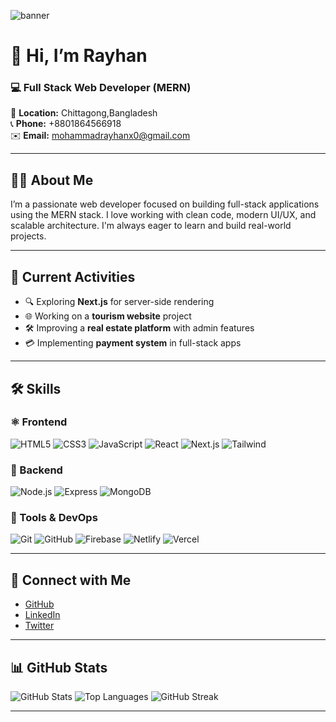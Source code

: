 ![banner](https://i.ibb.co/BHH3s96b/Untitled-design-1.png) <!-- Replace with your own hosted banner -->

# 👋 Hi, I’m **Rayhan**
### 💻 Full Stack Web Developer (MERN)  
📍 **Location:** Chittagong,Bangladesh  
📞 **Phone:** +8801864566918  
✉️ **Email:** mohammadrayhanx0@gmail.com  

---

## 🧑‍💻 About Me

I’m a passionate web developer focused on building full-stack applications using the MERN stack. I love working with clean code, modern UI/UX, and scalable architecture. I'm always eager to learn and build real-world projects.

---

## 🔄 Current Activities

- 🔍 Exploring **Next.js** for server-side rendering
- 🌐 Working on a **tourism website** project
- 🛠️ Improving a **real estate platform** with admin features
- 💳 Implementing **payment system** in full-stack apps

---

## 🛠️ Skills

### ⚛️ Frontend
![HTML5](https://img.shields.io/badge/HTML-E34F26?logo=html5&logoColor=white)
![CSS3](https://img.shields.io/badge/CSS3-1572B6?logo=css3&logoColor=white)
![JavaScript](https://img.shields.io/badge/JavaScript-F7DF1E?logo=javascript&logoColor=black)
![React](https://img.shields.io/badge/React-61DAFB?logo=react&logoColor=black)
![Next.js](https://img.shields.io/badge/Next.js-000000?logo=nextdotjs&logoColor=white)
![Tailwind](https://img.shields.io/badge/Tailwind_CSS-38B2AC?logo=tailwind-css&logoColor=white)

### 🧪 Backend
![Node.js](https://img.shields.io/badge/Node.js-339933?logo=node.js&logoColor=white)
![Express](https://img.shields.io/badge/Express.js-000000?logo=express&logoColor=white)
![MongoDB](https://img.shields.io/badge/MongoDB-47A248?logo=mongodb&logoColor=white)

### 🧰 Tools & DevOps
![Git](https://img.shields.io/badge/Git-F05032?logo=git&logoColor=white)
![GitHub](https://img.shields.io/badge/GitHub-181717?logo=github&logoColor=white)
![Firebase](https://img.shields.io/badge/Firebase-FFCA28?logo=firebase&logoColor=black)
![Netlify](https://img.shields.io/badge/Netlify-00C7B7?logo=netlify&logoColor=white)
![Vercel](https://img.shields.io/badge/Vercel-000000?logo=vercel&logoColor=white)

---

## 🔗 Connect with Me

- [GitHub](https://github.com/rayhanbri)
- [LinkedIn](https://www.linkedin.com/in/YOUR-LINKEDIN/)
- [Twitter](https://twitter.com/YOUR-TWITTER) <!-- Optional -->

---

## 📊 GitHub Stats

![GitHub Stats](https://github-readme-stats.vercel.app/api?username=rayhanbri&show_icons=true&theme=react)
![Top Languages](https://github-readme-stats.vercel.app/api/top-langs/?username=rayhanbri&layout=compact&theme=react)
![GitHub Streak](https://github-readme-streak-stats.herokuapp.com?user=rayhanbri&theme=react)

---



